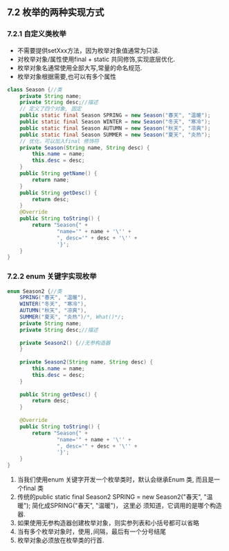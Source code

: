 ## 7.2 枚举的两种实现方式

### 7.2.1 自定义类枚举

- 不需要提供setXxx方法，因为枚举对象值通常为只读.
- 对枚举对象/属性使用final + static 共同修饰,实现底层优化.
- 枚举对象名通常使用全部大写,常量的命名规范.
- 枚举对象根据需要,也可以有多个属性

~~~java
class Season {//类
    private String name;
    private String desc;//描述
	// 定义了四个对象, 固定
    public static final Season SPRING = new Season("春天", "温暖");
    public static final Season WINTER = new Season("冬天", "寒冷");
    public static final Season AUTUMN = new Season("秋天", "凉爽");
    public static final Season SUMMER = new Season("夏天", "炎热");
	// 优化，可以加入final 修饰符
	private Season(String name, String desc) {
		this.name = name;
		this.desc = desc;
	}
	public String getName() {
		return name;
	}
	public String getDesc() {
		return desc;
	}
    @Override
	public String toString() {
		return "Season{" +
				"name='" + name + '\'' +
				", desc='" + desc + '\'' +
				'}';
	}
}
~~~

### 7.2.2 enum 关键字实现枚举

~~~java
enum Season2 {//类
    SPRING("春天", "温暖"), 
    WINTER("冬天", "寒冷"), 
    AUTUMN("秋天", "凉爽"),
	SUMMER("夏天", "炎热")/*, What()*/;
	private String name;
	private String desc;//描述
    
	private Season2() {//无参构造器
	}
    
    private Season2(String name, String desc) {
        this.name = name;
        this.desc = desc;
    }
    
    public String getDesc() {
		return desc;
	}
    
    @Override
    public String toString() {
        return "Season{" +
        		"name='" + name + '\'' +
        		", desc='" + desc + '\'' +
        		'}';
    }
}
~~~

1) 当我们使用enum 关键字开发一个枚举类时，默认会继承Enum 类, 而且是一个final 类
2) 传统的public static final Season2 SPRING = new Season2("春天", "温暖"); 简化成SPRING("春天", "温暖")， 这里必
须知道，它调用的是哪个构造器.
3) 如果使用无参构造器创建枚举对象，则实参列表和小括号都可以省略
3) 当有多个枚举对象时，使用`,`间隔，最后有一个分号结尾
3) 枚举对象必须放在枚举类的行首.

